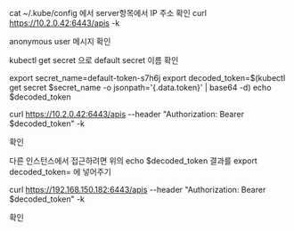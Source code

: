 cat ~/.kube/config 에서 server항목에서 IP 주소 확인
curl https://10.2.0.42:6443/apis -k 

anonymous user 메시지 확인

kubectl get secret 으로 default secret 이름 확인

export secret_name=default-token-s7h6j
export decoded_token=$(kubectl get secret $secret_name -o jsonpath='{.data.token}' | base64 -d)
echo $decoded_token

curl https://10.2.0.42:6443/apis --header "Authorization: Bearer $decoded_token" -k

확인

다른 인스턴스에서 접근하려면
위의 echo $decoded_token 결과를
export decoded_token= 에 넣어주기

curl https://192.168.150.182:6443/apis --header "Authorization: Bearer $decoded_token" -k

확인